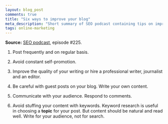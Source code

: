 ```yaml
---
layout: blog_post
comments: true
title: "Six ways to improve your blog"
meta_description: "Short summary of SEO podcast containing tips on improving your blog."
tags: online-marketing
---
```


**Source:** [SEO podcast](http://www.ewebresults.com/seo-podcast/), episode #225.

1. Post frequently and on regular basis.

1. Avoid constant self-promotion.

1. Improve the quality of your writing or hire a professional writer, journalist and an editor.

1. Be careful with guest posts on your blog. Write your own content.

1. Communicate with your audience. Respond to comments.

1. Avoid stuffing your content with keywords. Keyword research is useful in choosing a **topic** for your post. But content should be natural and read well. Write for your audience, not for search.